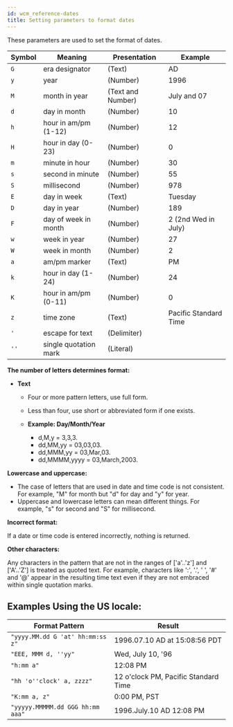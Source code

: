 ```yaml
---
id: wcm_reference-dates
title: Setting parameters to format dates
---
```





These parameters are used to set the format of dates.

|Symbol|Meaning|Presentation|Example|
|------|-------|------------|-------|
|`G`|era designator|\(Text\)|AD|
|`y`|year|\(Number\)|1996|
|`M`|month in year|\(Text and Number\)|July and 07|
|`d`|day in month|\(Number\)|10|
|`h`|hour in am/pm \(1-12\)|\(Number\)|12|
|`H`|hour in day \(0-23\)|\(Number\)|0|
|`m`|minute in hour|\(Number\)|30|
|`s`|second in minute|\(Number\)|55|
|`S`|millisecond|\(Number\)|978|
|`E`|day in week|\(Text\)|Tuesday|
|`D`|day in year|\(Number\)|189|
|`F`|day of week in month|\(Number\)|2 \(2nd Wed in July\)|
|`w`|week in year|\(Number\)|27|
|`W`|week in month|\(Number\)|2|
|`a`|am/pm marker|\(Text\)|PM|
|`k`|hour in day \(1-24\)|\(Number\)|24|
|`K`|hour in am/pm \(0-11\)|\(Number\)|0|
|`z`|time zone|\(Text\)|Pacific Standard Time|
|`'`|escape for text|\(Delimiter\)| |
|`''`|single quotation mark|\(Literal\)| |

**The number of letters determines format:**

-   **Text**

    -   Four or more pattern letters, use full form.
    -   Less than four, use short or abbreviated form if one exists.
    -   **Example: Day/Month/Year**

        -   d,M,y = 3,3,3.
        -   dd,MM,yy = 03,03,03.
        -   dd,MMM,yy = 03,Mar,03.
        -   dd,MMMM,yyyy = 03,March,2003.

**Lowercase and uppercase:**

-   The case of letters that are used in date and time code is not consistent. For example, "M" for month but "d" for day and "y" for year.
-   Uppercase and lowercase letters can mean different things. For example, "s" for second and "S" for millisecond.

**Incorrect format:**

If a date or time code is entered incorrectly, nothing is returned.

**Other characters:**

Any characters in the pattern that are not in the ranges of \['a'..'z'\] and \['A'..'Z'\] is treated as quoted text. For example, characters like ':', '.', ' ', '\#' and '@' appear in the resulting time text even if they are not embraced within single quotation marks.

## Examples Using the US locale:

|Format Pattern|Result|
|--------------|------|
|`"yyyy.MM.dd G 'at' hh:mm:ss z"`|1996.07.10 AD at 15:08:56 PDT|
|`"EEE, MMM d, ''yy"`|Wed, July 10, '96|
|`"h:mm a"`|12:08 PM|
|`"hh 'o''clock' a, zzzz"`|12 o'clock PM, Pacific Standard Time|
|`"K:mm a, z"`|0:00 PM, PST|
|`"yyyyy.MMMMM.dd GGG hh:mm aaa"`|1996.July.10 AD 12:08 PM|

